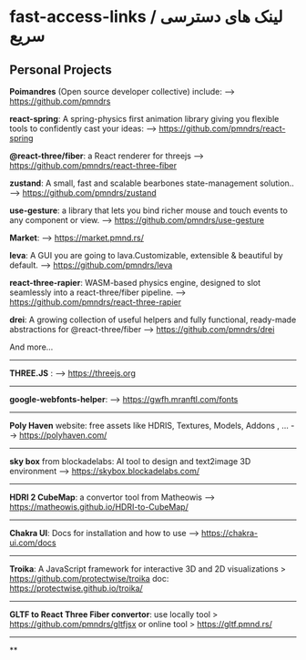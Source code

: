 # fast-access-links / لینک های دسترسی سریع
Personal Projects
---------
**Poimandres** (Open source developer collective) include: --> https://github.com/pmndrs 

**react-spring**: A spring-physics first animation library giving you flexible tools to confidently cast your ideas: --> https://github.com/pmndrs/react-spring

      
**@react-three/fiber**: a React renderer for threejs --> https://github.com/pmndrs/react-three-fiber

      
**zustand**: A small, fast and scalable bearbones state-management solution.. --> https://github.com/pmndrs/zustand

      
**use-gesture**: a library that lets you bind richer mouse and touch events to any component or view. --> https://github.com/pmndrs/use-gesture

      
**Market**: --> https://market.pmnd.rs/


**leva**: A GUI you are going to lava.Customizable, extensible & beautiful by default. --> https://github.com/pmndrs/leva

      
**react-three-rapier**: WASM-based physics engine, designed to slot seamlessly into a react-three/fiber pipeline. --> https://github.com/pmndrs/react-three-rapier

        
**drei**: A growing collection of useful helpers and fully functional, ready-made abstractions for @react-three/fiber --> https://github.com/pmndrs/drei

And more...

--------------

**THREE.JS** : --> https://threejs.org

--------------

**google-webfonts-helper**: --> https://gwfh.mranftl.com/fonts 

--------------

**Poly Haven** website: free assets like HDRIS, Textures, Models, Addons , ... --> https://polyhaven.com/

-------------- 

**sky box** from blockadelabs: AI tool to design and text2image 3D environment --> https://skybox.blockadelabs.com/

---------------

**HDRI 2 CubeMap**: a convertor tool from Matheowis --> https://matheowis.github.io/HDRI-to-CubeMap/

---------------

**Chakra UI**: Docs for installation and how to use --> https://chakra-ui.com/docs

---------------

**Troika**: A JavaScript framework for interactive 3D and 2D visualizations > https://github.com/protectwise/troika  doc: https://protectwise.github.io/troika/ 

---------------

**GLTF to React Three Fiber convertor**: use locally tool > https://github.com/pmndrs/gltfjsx or online tool > https://gltf.pmnd.rs/

---------------

**
